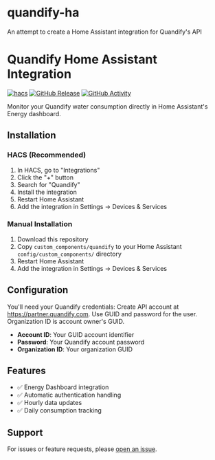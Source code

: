 # quandify-ha
An attempt to create a Home Assistant integration for Quandify's API

# Quandify Home Assistant Integration

[![hacs][hacsbadge]][hacs]
[![GitHub Release][releases-shield]][releases]
[![GitHub Activity][commits-shield]][commits]

Monitor your Quandify water consumption directly in Home Assistant's Energy dashboard.

## Installation

### HACS (Recommended)

1. In HACS, go to "Integrations"
2. Click the "+" button
3. Search for "Quandify"
4. Install the integration
5. Restart Home Assistant
6. Add the integration in Settings → Devices & Services

### Manual Installation

1. Download this repository
2. Copy `custom_components/quandify` to your Home Assistant `config/custom_components/` directory
3. Restart Home Assistant
4. Add the integration in Settings → Devices & Services

## Configuration

You'll need your Quandify credentials:
Create API account at https://partner.quandify.com.
Use GUID and password for the user. Organization ID is account owner's GUID.

- **Account ID**: Your GUID account identifier
- **Password**: Your Quandify account password  
- **Organization ID**: Your organization GUID

## Features

- ✅ Energy Dashboard integration
- ✅ Automatic authentication handling
- ✅ Hourly data updates
- ✅ Daily consumption tracking

## Support

For issues or feature requests, please [open an issue](https://github.com/johanfolin/quandify-ha/issues).

[hacs]: https://github.com/custom-components/hacs
[hacsbadge]: https://img.shields.io/badge/HACS-Custom-orange.svg
[releases-shield]: https://img.shields.io/github/release/johanfolin/quandify-ha.svg
[releases]: https://github.com/johanfolin/quandify-ha/releases
[commits-shield]: https://img.shields.io/github/commit-activity/y/johanfolin/quandify-ha.svg
[commits]: https://github.com/johanfolin/quandify-ha/commits/main

